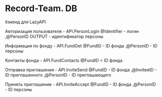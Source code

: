 # Record-Team. DB
бэкенд для LazyAPI

Авторизация пользователя - API.PersonLogin
    @Identifier - логин
   ,@PersonID OUTPUT - идентификатор персоны
   
Информация по фонду - API.FundGet
    @FundID - ID фонда
   ,@PersonID - ID персоны
   
Контакты фонда - API.FundContacts
	@FundID = ID фонда
	
Отправка приглашения - API.InviteSend
    @FundID - ID фонда
   ,@InviteeID - ID приглашенного
   ,@PersonID - ID приглашающего
   
Принять приглашение - API.InviteAccept
    @FundID - ID фонда
   ,@PersonID - ID персоны
	